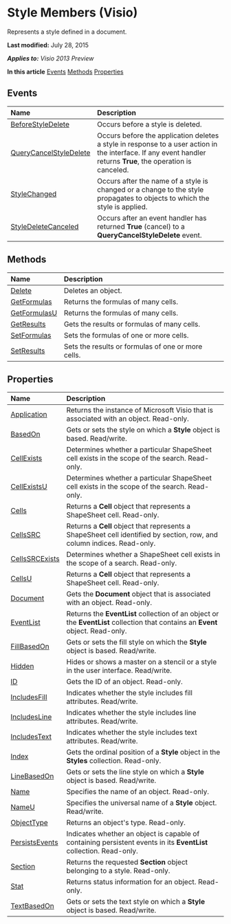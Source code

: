 
# Style Members (Visio)
Represents a style defined in a document.

 **Last modified:** July 28, 2015

 _**Applies to:** Visio 2013 Preview_

 **In this article**
 [Events](#sectionSection0)
 [Methods](#sectionSection1)
 [Properties](#sectionSection2)



## Events
<a name="sectionSection0"> </a>



|**Name**|**Description**|
|:-----|:-----|
| [BeforeStyleDelete](3552392d-2fce-0602-18f9-9b882d2ce638.md)|Occurs before a style is deleted.|
| [QueryCancelStyleDelete](3e58ed54-8e8f-f6ca-0bb0-d5f25dc2359f.md)|Occurs before the application deletes a style in response to a user action in the interface. If any event handler returns  **True**, the operation is canceled.|
| [StyleChanged](e93983c7-157c-b24b-1275-e8f560dab0be.md)|Occurs after the name of a style is changed or a change to the style propagates to objects to which the style is applied.|
| [StyleDeleteCanceled](0ade6dd7-b3e7-b0de-6d9b-328e1335f97b.md)|Occurs after an event handler has returned  **True** (cancel) to a **QueryCancelStyleDelete** event.|

## Methods
<a name="sectionSection1"> </a>



|**Name**|**Description**|
|:-----|:-----|
| [Delete](fb2c402f-cc73-adf4-2892-601489fdd8c3.md)|Deletes an object.|
| [GetFormulas](cd4f08b4-bac8-2b98-c220-0a6f56408464.md)|Returns the formulas of many cells.|
| [GetFormulasU](eadb8801-3fba-6c3d-214a-98a172555403.md)|Returns the formulas of many cells.|
| [GetResults](43106f2c-6731-b110-f713-7d172909feae.md)|Gets the results or formulas of many cells.|
| [SetFormulas](ad00a51c-2bb4-9cd0-8f5c-870f8b0ae8c3.md)|Sets the formulas of one or more cells.|
| [SetResults](f03b627b-7b54-0190-96d5-c95eddf44ceb.md)|Sets the results or formulas of one or more cells.|

## Properties
<a name="sectionSection2"> </a>



|**Name**|**Description**|
|:-----|:-----|
| [Application](d282d33a-2a01-ed7f-c4ae-da95f0fd1ccf.md)|Returns the instance of Microsoft Visio that is associated with an object. Read-only.|
| [BasedOn](1f801608-ba63-e34b-6a1b-107207cb332f.md)|Gets or sets the style on which a  **Style** object is based. Read/write.|
| [CellExists](886e2988-7ee1-4d82-4cca-69e0087712ff.md)|Determines whether a particular ShapeSheet cell exists in the scope of the search. Read-only.|
| [CellExistsU](29f8959d-79ea-155c-4f5f-a54eff98d92f.md)|Determines whether a particular ShapeSheet cell exists in the scope of the search. Read-only.|
| [Cells](44b1d1a0-4863-0642-407c-dab5061eff5e.md)|Returns a  **Cell** object that represents a ShapeSheet cell. Read-only.|
| [CellsSRC](dedf7945-6ed2-80d7-9433-46d83b0c5dda.md)|Returns a  **Cell** object that represents a ShapeSheet cell identified by section, row, and column indices. Read-only.|
| [CellsSRCExists](be3673f0-1867-139a-12c7-e0cc6b24b38f.md)|Determines whether a ShapeSheet cell exists in the scope of a search. Read-only.|
| [CellsU](3f4aae37-cd43-5128-a8fa-ac74c5a2b5a3.md)|Returns a  **Cell** object that represents a ShapeSheet cell. Read-only.|
| [Document](222c541b-6356-35ec-7de7-b0792acbeae5.md)|Gets the  **Document** object that is associated with an object. Read-only.|
| [EventList](69d4299f-77df-f170-c4bc-c6f3286ab339.md)|Returns the  **EventList** collection of an object or the **EventList** collection that contains an **Event** object. Read-only.|
| [FillBasedOn](22491d16-b440-fcf5-5b77-2f2c9fe1703c.md)|Gets or sets the fill style on which the  **Style** object is based. Read/write.|
| [Hidden](3312e1ea-cbb5-8a47-bc4e-7d3de5ab8c5d.md)|Hides or shows a master on a stencil or a style in the user interface. Read/write.|
| [ID](0eb9f8ce-302e-6749-544e-cde95fe80c72.md)|Gets the ID of an object. Read-only.|
| [IncludesFill](c9e12963-12be-7573-cb6e-69260191b061.md)|Indicates whether the style includes fill attributes. Read/write.|
| [IncludesLine](be5bdf69-4fad-6322-6e9c-52e36981a215.md)|Indicates whether the style includes line attributes. Read/write.|
| [IncludesText](c23baaba-716d-398c-3c58-d47623be6752.md)|Indicates whether the style includes text attributes. Read/write.|
| [Index](1a1b0efc-4a66-27f6-9d37-85105987b0b8.md)|Gets the ordinal position of a  **Style** object in the **Styles** collection. Read-only.|
| [LineBasedOn](eca82f5f-73e6-479b-e5b8-7680a32e274f.md)|Gets or sets the line style on which a  **Style** object is based. Read/write.|
| [Name](276c29ae-eda0-176b-91ce-b2a830f76c68.md)|Specifies the name of an object. Read-only.|
| [NameU](263de6e3-2868-77d9-7948-46bea3661335.md)|Specifies the universal name of a  **Style** object. Read/write.|
| [ObjectType](8653a74f-4d0c-d205-ce7e-2aaad6cd5880.md)|Returns an object's type. Read-only.|
| [PersistsEvents](cfff3dfa-cf5b-e57b-5b49-f19a50af9436.md)|Indicates whether an object is capable of containing persistent events in its  **EventList** collection. Read-only.|
| [Section](932acfc4-9713-4c7c-0472-a160ebddeecc.md)|Returns the requested  **Section** object belonging to a style. Read-only.|
| [Stat](58a23e04-33a8-1ff2-ceb7-d16ebc3eeda5.md)|Returns status information for an object. Read-only.|
| [TextBasedOn](f7fbcece-0287-f56f-9916-f9ae6ad39ca0.md)|Gets or sets the text style on which a  **Style** object is based. Read/write.|
